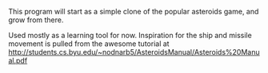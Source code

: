 This program will start as a simple clone of the popular asteroids game, and grow from there.

Used mostly as a learning tool for now.  Inspiration for the ship and missile movement is pulled from the awesome tutorial at http://students.cs.byu.edu/~nodnarb5/AsteroidsManual/Asteroids%20Manual.pdf